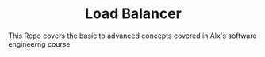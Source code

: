 <h1 align='center'> Load Balancer</h1>

This Repo covers the basic to advanced concepts covered in Alx's software engineerng course
